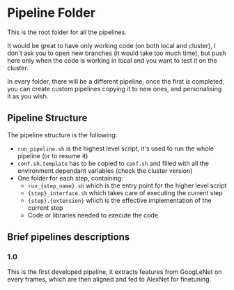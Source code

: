 # Pipeline Folder

This is the root folder for all the pipelines.

It would be great to have only working code (on both local and cluster), 
I don't ask you to open new branches (it would take too much time),
but push here only when the code is working in local and you want to test it on the cluster.

In every folder, there will be a different pipeline, once the first is completed,
you can create custom pipelines copying it to new ones, and personalising it as you wish.

## Pipeline Structure
The pipeline structure is the following:

* `run_pipeline.sh` is the highest level script, it's used to run the whole pipeline (or to resume it)
* `conf.sh.template` has to be copied to `conf.sh` and filled with all the environment dependant variables (check the cluster version)
* One folder for each step, containing:
  * `run_{step_name}.sh` which is the entry point for the higher level script
  * `{step}_interface.sh` which takes care of executing the current step 
  * `{step}.{extension}` which is the effective implementation of the current step
  * Code or libraries needed to execute the code

## Brief pipelines descriptions
### 1.0
This is the first developed pipeline, it extracts features from GoogLeNet on every frames,
which are then aligned and fed to AlexNet for finetuning.


